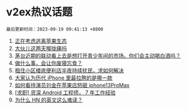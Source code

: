 # v2ex热议话题

`最后更新时间：2023-09-19 09:41:13 +0800`

1. [正在考虑逃离苹果生态](https://www.v2ex.com/t/974836)
1. [大伙儿这两天喉咙痛吗](https://www.v2ex.com/t/974726)
1. [茅台近期的联动看上去是想打开青少年间的市场。你们会主动喝白酒吗？](https://www.v2ex.com/t/974760)
1. [做什么事，会让你废寝忘食？](https://www.v2ex.com/t/974831)
1. [租住小区楼底便利店半夜持续扰民，求如何解决](https://www.v2ex.com/t/974742)
1. [大家认为历代 iPhone 里最拉胯的是哪一款](https://www.v2ex.com/t/974940)
1. [如何看待演员刘金在苹果店怒砸 iphone13ProMax](https://www.v2ex.com/t/975013)
1. [[求职] 资深 Android 工程师， 7 年工作经验](https://www.v2ex.com/t/974769)
1. [为什么 HN 的英文这么难读？](https://www.v2ex.com/t/974928)

